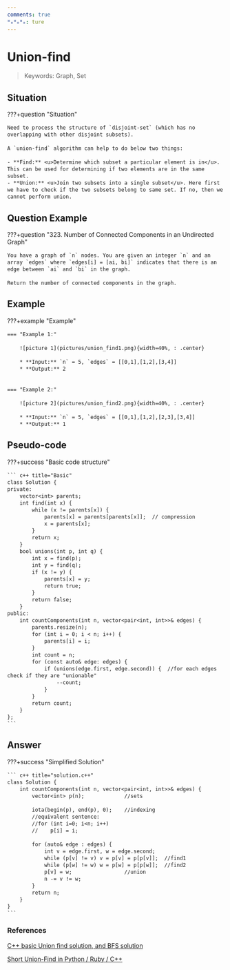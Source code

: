 ```yaml
---
comments: true
ᴴₒᴴₒᴴₒ: ture
---
```


# **Union-find**

>Keywords: Graph, Set

## **Situation**
???+question "Situation"

    Need to process the structure of `disjoint-set` (which has no overlapping with other disjoint subsets).

    A `union-find` algorithm can help to do below two things:

    - **Find:** <u>Determine which subset a particular element is in</u>. This can be used for determining if two elements are in the same subset.
    - **Union:** <u>Join two subsets into a single subset</u>. Here first we have to check if the two subsets belong to same set. If no, then we cannot perform union. 

## **Question Example**
???+question "323. Number of Connected Components in an Undirected Graph"

    You have a graph of `n` nodes. You are given an integer `n` and an array `edges` where `edges[i] = [ai, bi]` indicates that there is an edge between `ai` and `bi` in the graph.

    Return the number of connected components in the graph.

## **Example**
???+example "Example"

    === "Example 1:"

        ![picture 1](pictures/union_find1.png){width=40%, : .center}  

        * **Input:** `n` = 5, `edges` = [[0,1],[1,2],[3,4]]
        * **Output:** 2


    === "Example 2:"

        ![picture 2](pictures/union_find2.png){width=40%, : .center}    

        * **Input:** `n` = 5, `edges` = [[0,1],[1,2],[2,3],[3,4]]
        * **Output:** 1


## **Pseudo-code**
???+success "Basic code structure"

    ``` c++ title="Basic"
    class Solution {
    private:
        vector<int> parents;
        int find(int x) {
            while (x != parents[x]) {
                parents[x] = parents[parents[x]];  // compression
                x = parents[x];
            }
            return x;
        }
        bool unions(int p, int q) {
            int x = find(p);
            int y = find(q);
            if (x != y) {
                parents[x] = y;
                return true;
            }
            return false;
        }
    public:
        int countComponents(int n, vector<pair<int, int>>& edges) {
            parents.resize(n);
            for (int i = 0; i < n; i++) {
                parents[i] = i;
            }
            int count = n;
            for (const auto& edge: edges) {
                if (unions(edge.first, edge.second)) {  //for each edges check if they are "unionable"
                    --count;
                }
            }
            return count;
        }
    };
    ```

## **Answer**
???+success "Simplified Solution"

    ``` c++ title="solution.c++"
    class Solution {
        int countComponents(int n, vector<pair<int, int>>& edges) {
            vector<int> p(n);             //sets

            iota(begin(p), end(p), 0);    //indexing
            //equivalent sentence:
            //for (int i=0; i<n; i++)
            //    p[i] = i;

            for (auto& edge : edges) {
                int v = edge.first, w = edge.second;
                while (p[v] != v) v = p[v] = p[p[v]];  //find1
                while (p[w] != w) w = p[w] = p[p[w]];  //find2
                p[v] = w;                 //union
                n -= v != w;              
            }
            return n;
        }
    }
    ```

### **References**

[C++ basic Union find solution, and BFS solution](https://leetcode.com/problems/number-of-connected-components-in-an-undirected-graph/solutions/77643/c-basic-union-find-solution-and-bfs-solution/)

[Short Union-Find in Python / Ruby / C++](https://leetcode.com/problems/number-of-connected-components-in-an-undirected-graph/solutions/77625/short-union-find-in-python-ruby-c/?orderBy=most_votes)

